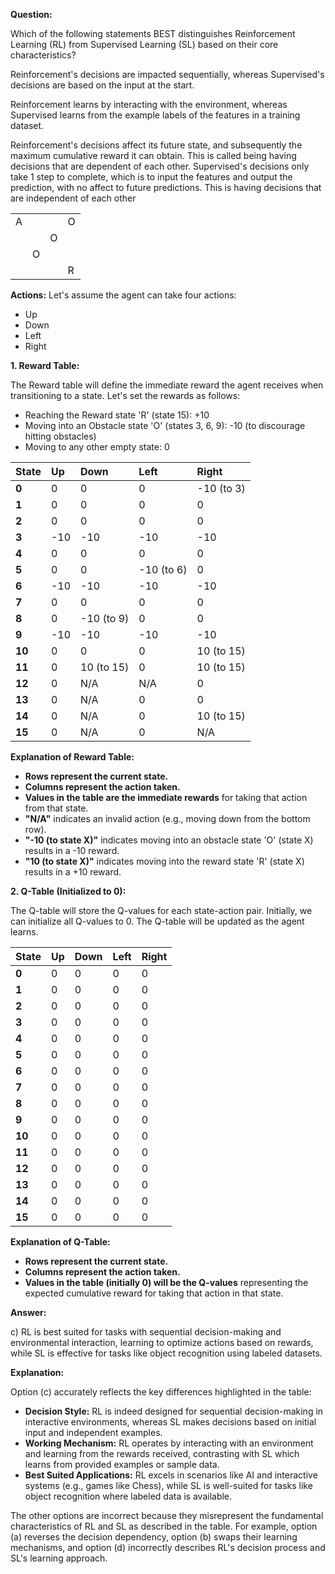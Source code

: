 
**Question:**

Which of the following statements BEST distinguishes Reinforcement Learning (RL) from Supervised Learning (SL) based on their core characteristics?

Reinforcement's decisions are impacted sequentially, whereas Supervised's decisions are based on the input at the start.

Reinforcement learns by interacting with the environment, whereas Supervised learns from the example labels of the features in a training dataset.

Reinforcement's decisions affect its future state, and subsequently the maximum cumulative reward it can obtain. This is called being having decisions that are dependent of each other. Supervised's decisions only take 1 step to complete, which is to input the features and output the prediction, with no affect to future predictions. This is having decisions that are independent of each other 



|     |     |     |     |
| --- | --- | --- | --- |
| A   |     |     | O   |
|     |     | O   |     |
|     | O   |     |     |
|     |     |     | R   |



**Actions:** Let's assume the agent can take four actions:
*   Up
*   Down
*   Left
*   Right

**1. Reward Table:**

The Reward table will define the immediate reward the agent receives when transitioning to a state. Let's set the rewards as follows:

*   Reaching the Reward state 'R' (state 15): +10
*   Moving into an Obstacle state 'O' (states 3, 6, 9): -10 (to discourage hitting obstacles)
*   Moving to any other empty state: 0

| State | Up   | Down | Left | Right |
| :---- | :--- | :--- | :--- | :---- |
| **0**   | 0    | 0    | 0    | -10 (to 3) |
| **1**   | 0    | 0    | 0    | 0     |
| **2**   | 0    | 0    | 0    | 0     |
| **3**   | -10  | -10  | -10  | -10   | # Obstacle
| **4**   | 0    | 0    | 0    | 0     |
| **5**   | 0    | 0    | -10 (to 6)| 0     |
| **6**   | -10  | -10  | -10  | -10   | # Obstacle
| **7**   | 0    | 0    | 0    | 0     |
| **8**   | 0    | -10 (to 9)| 0    | 0     |
| **9**   | -10  | -10  | -10  | -10   | # Obstacle
| **10**  | 0    | 0    | 0    | 10 (to 15)|
| **11**  | 0    | 10 (to 15)| 0    | 10 (to 15)|
| **12**  | 0    | N/A  | N/A  | 0     | # Bottom Row
| **13**  | 0    | N/A  | 0    | 0     | # Bottom Row
| **14**  | 0    | N/A  | 0    | 10 (to 15)| # Bottom Row
| **15**  | 0    | N/A  | 0    | N/A   | # Reward State (Terminal)

**Explanation of Reward Table:**

*   **Rows represent the current state.**
*   **Columns represent the action taken.**
*   **Values in the table are the immediate rewards** for taking that action from that state.
*   **"N/A"** indicates an invalid action (e.g., moving down from the bottom row).
*   **"-10 (to state X)"** indicates moving into an obstacle state 'O' (state X) results in a -10 reward.
*   **"10 (to state X)"** indicates moving into the reward state 'R' (state X) results in a +10 reward.

**2. Q-Table (Initialized to 0):**

The Q-table will store the Q-values for each state-action pair. Initially, we can initialize all Q-values to 0.  The Q-table will be updated as the agent learns.

| State | Up   | Down | Left | Right |
| :---- | :--- | :--- | :--- | :---- |
| **0**   | 0    | 0    | 0    | 0     |
| **1**   | 0    | 0    | 0    | 0     |
| **2**   | 0    | 0    | 0    | 0     |
| **3**   | 0    | 0    | 0    | 0     |
| **4**   | 0    | 0    | 0    | 0     |
| **5**   | 0    | 0    | 0    | 0     |
| **6**   | 0    | 0    | 0    | 0     |
| **7**   | 0    | 0    | 0    | 0     |
| **8**   | 0    | 0    | 0    | 0     |
| **9**   | 0    | 0    | 0    | 0     |
| **10**  | 0    | 0    | 0    | 0     |
| **11**  | 0    | 0    | 0    | 0     |
| **12**  | 0    | 0    | 0    | 0     |
| **13**  | 0    | 0    | 0    | 0     |
| **14**  | 0    | 0    | 0    | 0     |
| **15**  | 0    | 0    | 0    | 0     | # Reward State

**Explanation of Q-Table:**

*   **Rows represent the current state.**
*   **Columns represent the action taken.**
*   **Values in the table (initially 0) will be the Q-values** representing the expected cumulative reward for taking that action in that state.
















































**Answer:**

c) RL is best suited for tasks with sequential decision-making and environmental interaction, learning to optimize actions based on rewards, while SL is effective for tasks like object recognition using labeled datasets.

**Explanation:**

Option (c) accurately reflects the key differences highlighted in the table:

*   **Decision Style:** RL is indeed designed for sequential decision-making in interactive environments, whereas SL makes decisions based on initial input and independent examples.
*   **Working Mechanism:** RL operates by interacting with an environment and learning from the rewards received, contrasting with SL which learns from provided examples or sample data.
*   **Best Suited Applications:** RL excels in scenarios like AI and interactive systems (e.g., games like Chess), while SL is well-suited for tasks like object recognition where labeled data is available.

The other options are incorrect because they misrepresent the fundamental characteristics of RL and SL as described in the table. For example, option (a) reverses the decision dependency, option (b) swaps their learning mechanisms, and option (d) incorrectly describes RL's decision process and SL's learning approach.
